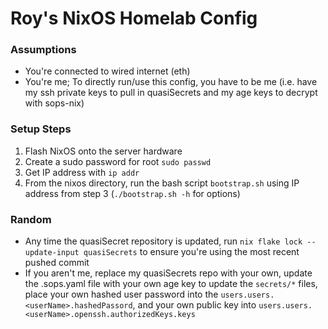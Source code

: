 # Roy's NixOS Homelab Config

### Assumptions
- You're connected to wired internet (eth)
- You're me; To directly run/use this config, you have to be me (i.e. have my ssh private keys to pull in quasiSecrets and my age keys to decrypt with sops-nix)

### Setup Steps
1. Flash NixOS onto the server hardware
2. Create a sudo password for root ```sudo passwd```
3. Get IP address with ```ip addr```
4. From the nixos directory, run the bash script ```bootstrap.sh``` using IP address from step 3 (```./bootstrap.sh -h``` for options)

### Random
- Any time the quasiSecret repository is updated, run ```nix flake lock --update-input quasiSecrets``` to ensure you're using the most recent pushed commit
- If you aren't me, replace my quasiSecrets repo with your own, update the .sops.yaml file with your own age key to update the ```secrets/*``` files, place your own hashed user password into the ```users.users.<userName>.hashedPassord```, and your own public key into ```users.users.<userName>.openssh.authorizedKeys.keys```
